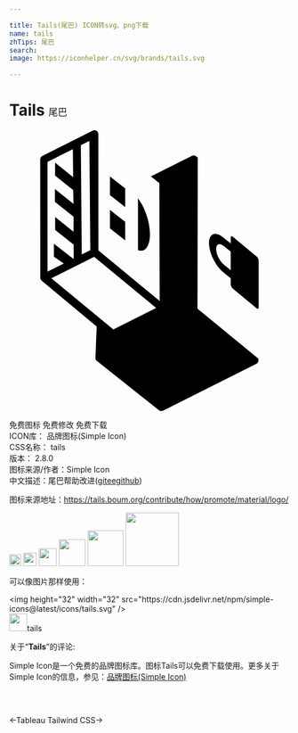 ```yaml
---

title: Tails(尾巴) ICON转svg、png下载
name: tails
zhTips: 尾巴
search: 
image: https://iconhelper.cn/svg/brands/tails.svg

---
```


# Tails  <small style="font-size: 60%;font-weight: 100">尾巴</small>

<div id="svg" class="svg-wrap">
<svg xmlns="http://www.w3.org/2000/svg" role="img" viewBox="0 0 24 24"><title>Tails icon</title><path d="M21.356 11.162v3.98c0 .122-.081.154-.181.071l-2.032-1.682a.55.55 0 0 1-.181-.37v-.501l-.635-.516c-.68-.554-1.226-1.677-1.226-2.5 0-.822.549-1.036 1.226-.478l.635.516V9.18c0-.122.081-.154.181-.071l2.032 1.682c.1.082.181.248.181.37zm-2.993-1.265c-.358-.296-.648-.182-.648.253s.29 1.027.648 1.323l.599.486v-1.576l-.599-.486zM21.202 19.934l.013-.01a.334.334 0 0 0 .037-.036l.004-.004a.36.36 0 0 0 .032-.046l.007-.013a.299.299 0 0 0 .019-.042l.004-.01a.329.329 0 0 0 .013-.055v-.014l.003-.027.003-.152-5.223-4.28.022-12.91-.147-.111-.004-.003-.034-.02c-.007-.004-.014-.01-.022-.013l-.03-.01c-.01-.004-.02-.009-.03-.011l-.026-.004c-.013-.002-.026-.005-.039-.005H15.8l-.023.001c-.013 0-.025.001-.037.003l-.03.007c-.01.003-.021.005-.031.01-.01.003-.02.008-.029.012l-.029.015a.202.202 0 0 0-.014.01c-.012.004-.024.007-.035.013l-3.444 1.726.72.57.027 10.067-5.246-4.32-.003-5.241L7.623.328l-.001-.01a.283.283 0 0 0-.004-.035c-.001-.01-.002-.02-.005-.03L7.605.223C7.6.213 7.597.201 7.59.19L7.588.181l-.01-.015c-.006-.01-.012-.021-.02-.031L7.54.112A.354.354 0 0 0 7.466.05.294.294 0 0 0 7.44.035c-.01-.004-.02-.01-.03-.013a.365.365 0 0 0-.061-.016L7.314.002 7.294 0l-.009.001a.3.3 0 0 0-.036.004c-.01.001-.02.002-.03.005-.01.002-.019.006-.029.009a.286.286 0 0 0-.033.012l-.009.004L2.825 2.2l-.016.01a.336.336 0 0 0-.077.061.303.303 0 0 0-.053.078.402.402 0 0 0-.023.06.284.284 0 0 0-.01.065c-.001.006-.003.013-.002.02l.006 10.108v.02l.002.008c0 .015.003.03.006.044l.002.009.004.011a.32.32 0 0 0 .02.054v.001h.001c.009.018.02.034.031.05l.007.01.006.006a.31.31 0 0 0 .031.032l.006.006c.004.003.008.005.01.008.002 0 .003.003.005.004l4.7 3.909-.107 2.673v.038l.004.025.002.015c0 .005.002.01.004.015 0 .004.002.007.003.011l.001.005.003.01c.005.014.01.028.017.04v.002a.32.32 0 0 0 .031.049l.006.008.005.005a.342.342 0 0 0 .037.039l.005.003.003.002.003.004 5.317 4.212c.1.078.236.092.35.035l7.988-4 .004-.002a.321.321 0 0 0 .045-.029zM5.475 10.985L3.819 9.706v1.1l.844.585-1.392.698-.006-9.376 2.176-1.09.023 2.392-1.546-1.236v1.1l1.554 1.235.024 1.182L3.901 5.02v1.1l1.603 1.275-.006 1.283-1.573-1.257v1.1l1.58 1.256.01 1.187zm3.433 6.038l-5.309-4.365 3.668-1.837 5.309 4.365zM6.123 1.282l.733-.367.079 9.34-.733.366zM8.617 8.396l-.001-1.59L9.925 7.83l.001 1.591zM9.926 6.568l-1.31-1.025V3.952l1.309 1.025zM11.018 5.816c.507.646 1.026 1.907 1.026 3.073 0 1.165-.519 1.562-1.026 1.362V5.816z"/></svg>
</div>
<detail full-name='tails'></detail>

<div class="detail-page">
<p>
<span><span class="badge-success badge">免费图标</span> <span class="badge-success badge">免费修改</span>  <span class="badge-success badge">免费下载</span> </span>
<br/>
<span>
ICON库：
<span class="badge-secondary badge">品牌图标(Simple Icon)</span> 
</span>
<br/>
<span>
CSS名称：
<span class="badge-secondary badge">tails</span> 
</span>

<br/>
<span>
版本：
<span class="badge-secondary badge">2.8.0</span> 
</span>
<br/>
<span>图标来源/作者：<span class="badge-light badge">Simple Icon</span></span> 
<br/>
<span class="zh-detail">中文描述：<span class="badge-primary badge">尾巴</span><span class="help-link"><span>帮助改进</span>(<a href="https://gitee.com/liuwave/icon-helper/edit/master/json/brands/tails.json" target="_blank" rel="noopener noreferrer">gitee</a><a href="https://github.com/liuwave/icon-helper/edit/master/json/brands/tails.json" target="_blank" rel="noopener noreferrer">github</a></span>)</span><br/>
</p>
</div><div class="description description alert alert-light"><p>图标来源地址：<a href="https://tails.boum.org/contribute/how/promote/material/logo/" target="_blank" rel="noopener noreferrer">https://tails.boum.org/contribute/how/promote/material/logo/</a></p></div>
<div class="alert alert-dark">
<img height="21" width="21" src="https://cdn.jsdelivr.net/npm/simple-icons@latest/icons/tails.svg" />
<img height="24" width="24" src="https://cdn.jsdelivr.net/npm/simple-icons@latest/icons/tails.svg" />
<img height="32" width="32" src="https://cdn.jsdelivr.net/npm/simple-icons@latest/icons/tails.svg" />
<img height="48" width="48" src="https://cdn.jsdelivr.net/npm/simple-icons@latest/icons/tails.svg" />
<img height="64" width="64" src="https://cdn.jsdelivr.net/npm/simple-icons@latest/icons/tails.svg" />
<img height="96" width="96" src="https://cdn.jsdelivr.net/npm/simple-icons@latest/icons/tails.svg" />

</div>
<div>
  <p>可以像图片那样使用：    
  </p>
  <div class="alert alert-primary" style="font-size: 14px">
    &lt;img height="32" width="32" src="https://cdn.jsdelivr.net/npm/simple-icons@latest/icons/tails.svg" /&gt;
    <copy-btn content='<img height="32" width="32" src="https://cdn.jsdelivr.net/npm/simple-icons@latest/icons/tails.svg" />'></copy-btn>
  </div>
  <div class="alert alert-secondary">
    <img height="32" width="32" src="https://cdn.jsdelivr.net/npm/simple-icons@latest/icons/tails.svg" />tails
    <copy-btn content="tails" btn-title="复制图标名称"></copy-btn>
  </div>
</div>
<div class="icon-detail__container">
<p>关于“<b>Tails</b>”的评论:</p>
</div>
<Vssue title="关于“Tails”的评论" />
<div><p>Simple Icon是一个免费的品牌图标库。图标Tails可以免费下载使用。更多关于  Simple Icon的信息，参见：<a target="_blank" href="https://iconhelper.cn/brands.html">品牌图标(Simple Icon)</a>
</p></div>


<div style="padding:2rem 0 " class="page-nav"><p class="inner"><span class="prev">←<router-link to="/icon/tableau.html">Tableau</router-link></span> <span class="next"><router-link to="/icon/tailwind-css.html">Tailwind CSS</router-link>→</span></p></div>
